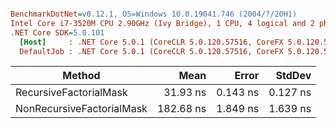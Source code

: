 ``` ini

BenchmarkDotNet=v0.12.1, OS=Windows 10.0.19041.746 (2004/?/20H1)
Intel Core i7-3520M CPU 2.90GHz (Ivy Bridge), 1 CPU, 4 logical and 2 physical cores
.NET Core SDK=5.0.101
  [Host]     : .NET Core 5.0.1 (CoreCLR 5.0.120.57516, CoreFX 5.0.120.57516), X64 RyuJIT
  DefaultJob : .NET Core 5.0.1 (CoreCLR 5.0.120.57516, CoreFX 5.0.120.57516), X64 RyuJIT


```
|                    Method |      Mean |    Error |   StdDev |
|-------------------------- |----------:|---------:|---------:|
|    RecursiveFactorialMask |  31.93 ns | 0.143 ns | 0.127 ns |
| NonRecursiveFactorialMask | 182.68 ns | 1.849 ns | 1.639 ns |
